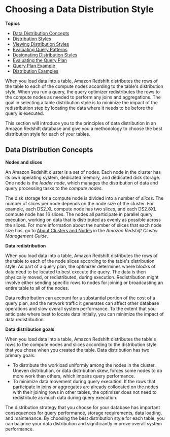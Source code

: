 # Choosing a Data Distribution Style<a name="t_Distributing_data"></a>

**Topics**
+ [Data Distribution Concepts](#t_data_distribution_concepts)
+ [Distribution Styles](c_choosing_dist_sort.md)
+ [Viewing Distribution Styles](viewing-distribution-styles.md)
+ [Evaluating Query Patterns](t_evaluating_query_patterns.md)
+ [Designating Distribution Styles](t_designating_distribution_styles.md)
+ [Evaluating the Query Plan](c_data_redistribution.md)
+ [Query Plan Example](t_explain_plan_example.md)
+ [Distribution Examples](c_Distribution_examples.md)

When you load data into a table, Amazon Redshift distributes the rows of the table to each of the compute nodes according to the table's distribution style\. When you run a query, the query optimizer redistributes the rows to the compute nodes as needed to perform any joins and aggregations\. The goal in selecting a table distribution style is to minimize the impact of the redistribution step by locating the data where it needs to be before the query is executed\.

This section will introduce you to the principles of data distribution in an Amazon Redshift database and give you a methodology to choose the best distribution style for each of your tables\.

## Data Distribution Concepts<a name="t_data_distribution_concepts"></a>

 **Nodes and slices** 

 An Amazon Redshift cluster is a set of nodes\. Each node in the cluster has its own operating system, dedicated memory, and dedicated disk storage\. One node is the *leader node*, which manages the distribution of data and query processing tasks to the *compute nodes*\. 

 The disk storage for a compute node is divided into a number of *slices*\. The number of slices per node depends on the node size of the cluster\. For example, each DS2\.XL compute node has two slices, and each DS2\.8XL compute node has 16 slices\. The nodes all participate in parallel query execution, working on data that is distributed as evenly as possible across the slices\. For more information about the number of slices that each node size has, go to [About Clusters and Nodes](https://docs.aws.amazon.com/redshift/latest/mgmt/working-with-clusters.html#rs-about-clusters-and-nodes) in the *Amazon Redshift Cluster Management Guide*\.

 **Data redistribution** 

 When you load data into a table, Amazon Redshift distributes the rows of the table to each of the node slices according to the table's distribution style\. As part of a query plan, the optimizer determines where blocks of data need to be located to best execute the query\. The data is then physically moved, or redistributed, during execution\. Redistribution might involve either sending specific rows to nodes for joining or broadcasting an entire table to all of the nodes\. 

 Data redistribution can account for a substantial portion of the cost of a query plan, and the network traffic it generates can affect other database operations and slow overall system performance\. To the extent that you anticipate where best to locate data initially, you can minimize the impact of data redistribution\. 

 **Data distribution goals** 

 When you load data into a table, Amazon Redshift distributes the table's rows to the compute nodes and slices according to the distribution style that you chose when you created the table\. Data distribution has two primary goals: 
+ To distribute the workload uniformly among the nodes in the cluster\. Uneven distribution, or data distribution skew, forces some nodes to do more work than others, which impairs query performance\.
+ To minimize data movement during query execution\. If the rows that participate in joins or aggregates are already collocated on the nodes with their joining rows in other tables, the optimizer does not need to redistribute as much data during query execution\.

The distribution strategy that you choose for your database has important consequences for query performance, storage requirements, data loading, and maintenance\. By choosing the best distribution style for each table, you can balance your data distribution and significantly improve overall system performance\.